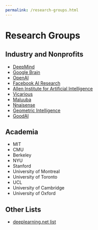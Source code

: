 ```yaml
---
permalink: /research-groups.html
---
```

# Research Groups

## Industry and Nonprofits

* [DeepMind](https://deepmind.com/)
* [Google Brain](https://research.google.com/teams/brain/)
* [OpenAI](https://openai.com/)
* [Facebook AI Research](https://research.fb.com/category/facebook-ai-research-fair/)
* [Allen Institute for Artificial Intelligence](http://allenai.org/)
* [Vicarious](http://www.vicarious.com/)
* [Maluuba](http://www.maluuba.com/)
* [Nnaisense](https://nnaisense.com/)
* [Geometric Intelligence](http://geometric.ai/)
* [GoodAI](https://www.goodai.com/)

## Academia

* MIT
* CMU
* Berkeley
* NYU
* Stanford
* University of Montreal
* University of Toronto
* UCL
* University of Cambridge
* University of Oxford

## Other Lists

* [deeplearning.net list](http://deeplearning.net/deep-learning-research-groups-and-labs/)
